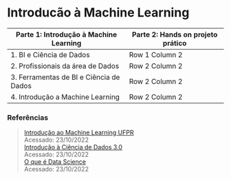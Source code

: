 # Introducão à Machine Learning
Parte 1: Introdução à Machine Learning  | Parte 2: Hands on projeto prático |
| --------------- | --------------- |
| 1. BI e Ciência de Dados | Row 1 Column 2 |
| 2. Profissionais da área de Dados | Row 2 Column 2 |
| 3. Ferramentas de BI e Ciência de Dados| Row 2 Column 2 |
| 4. Introdução a Machine Learning | Row 2 Column 2 |



### Referências
> [Introdução ao Machine Learning UFPR](https://www.inf.ufpr.br/menotti/ci171-182/slides/ci171-intro.pdf)  
> Acessado: 23/10/2022  
[Introdução à Ciência de Dados 3.0](https://www.datascienceacademy.com.br/cursosgratuitos)  
> Acessado: 23/10/2022  
[O que é Data Science](https://www.youtube.com/watch?v=5b9Z8toVaAU)  
> Acessado: 23/10/2022
